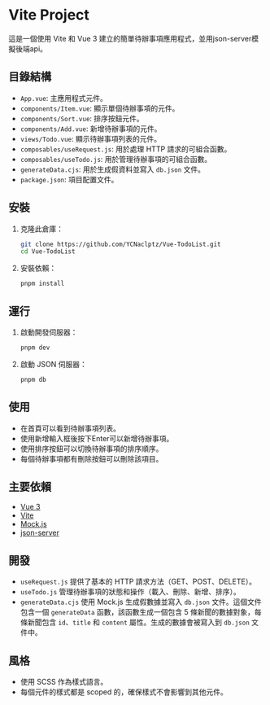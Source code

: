 # Vite Project

這是一個使用 Vite 和 Vue 3 建立的簡單待辦事項應用程式，並用json-server模擬後端api。

## 目錄結構

- `App.vue`: 主應用程式元件。
- `components/Item.vue`: 顯示單個待辦事項的元件。
- `components/Sort.vue`: 排序按鈕元件。
- `components/Add.vue`: 新增待辦事項的元件。
- `views/Todo.vue`: 顯示待辦事項列表的元件。
- `composables/useRequest.js`: 用於處理 HTTP 請求的可組合函數。
- `composables/useTodo.js`: 用於管理待辦事項的可組合函數。
- `generateData.cjs`: 用於生成假資料並寫入 `db.json` 文件。
- `package.json`: 項目配置文件。

## 安裝

1. 克隆此倉庫：
    ```sh
    git clone https://github.com/YCNaclptz/Vue-TodoList.git
    cd Vue-TodoList
    ```

2. 安裝依賴：
    ```sh
    pnpm install
    ```

## 運行

1. 啟動開發伺服器：
    ```sh
    pnpm dev
    ```

2. 啟動 JSON 伺服器：
    ```sh
    pnpm db
    ```

## 使用

- 在首頁可以看到待辦事項列表。
- 使用新增輸入框後按下Enter可以新增待辦事項。
- 使用排序按鈕可以切換待辦事項的排序順序。
- 每個待辦事項都有刪除按鈕可以刪除該項目。

## 主要依賴

- [Vue 3](https://vuejs.org/)
- [Vite](https://vitejs.dev/)
- [Mock.js](http://mockjs.com/)
- [json-server](https://github.com/typicode/json-server)

## 開發

- `useRequest.js` 提供了基本的 HTTP 請求方法（GET、POST、DELETE）。
- `useTodo.js` 管理待辦事項的狀態和操作（載入、刪除、新增、排序）。
- `generateData.cjs` 使用 Mock.js 生成假數據並寫入 `db.json` 文件。這個文件包含一個 `generateData` 函數，該函數生成一個包含 5 條新聞的數據對象，每條新聞包含 `id`、`title` 和 `content` 屬性。生成的數據會被寫入到 `db.json` 文件中。

## 風格

- 使用 SCSS 作為樣式語言。
- 每個元件的樣式都是 scoped 的，確保樣式不會影響到其他元件。
